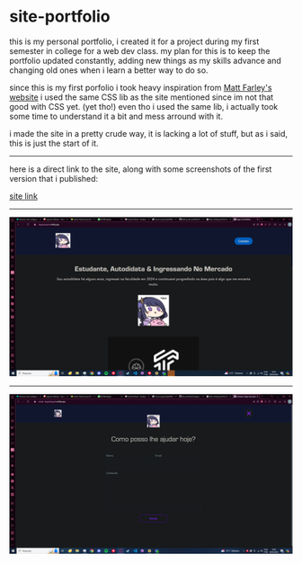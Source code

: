 # site-portfolio
 this is my personal portfolio, i created it for a project during my first semester in college for a web dev class.
 my plan for this is to keep the portfolio updated constantly, adding new things as my skills advance and changing old ones when i learn a better way to do so.

 since this is my first porfolio i took heavy inspiration from [Matt Farley's website](https://mattfarley.ca/)
 i used the same CSS lib as the site mentioned since im not that good with CSS yet. (yet tho!)
 even tho i used the same lib, i actually took some time to understand it a bit and mess arround with it.

 i made the site in a pretty crude way, it is lacking a lot of stuff, but as i said, this is just the start of it.

 ----------------------------

 here is a direct link to the site, along with some screenshots of the first version that i published:

 [site link](https://tiagodouport.netlify.app)

 ----------------------------
 

 ![site's "face"](https://github.com/TiagoDou/site-portfolio/blob/main/imagens%20site/siteprint.png?raw=true)

 
 ----------------------------

 
 ![site's contact page](https://github.com/TiagoDou/site-portfolio/blob/main/imagens%20site/siteprint2.png?raw=true)

 
